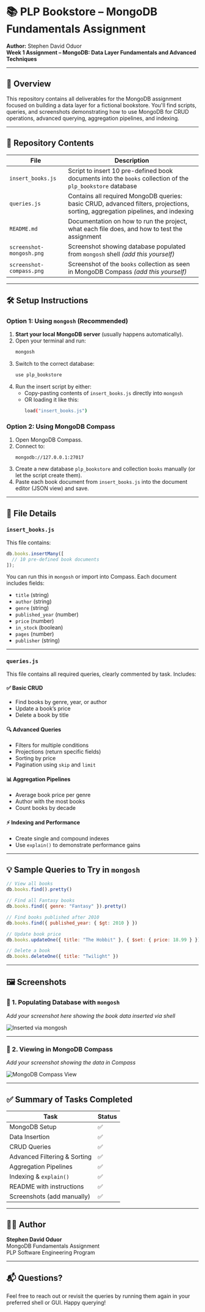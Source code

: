 # 📚 PLP Bookstore – MongoDB Fundamentals Assignment

**Author:** Stephen David Oduor  
**Week 1 Assignment – MongoDB: Data Layer Fundamentals and Advanced Techniques**

---

## 🚀 Overview

This repository contains all deliverables for the MongoDB assignment focused on building a data layer for a fictional bookstore. You'll find scripts, queries, and screenshots demonstrating how to use MongoDB for CRUD operations, advanced querying, aggregation pipelines, and indexing.

---

## 📂 Repository Contents

| File | Description |
|------|-------------|
| `insert_books.js` | Script to insert 10 pre-defined book documents into the `books` collection of the `plp_bookstore` database |
| `queries.js` | Contains all required MongoDB queries: basic CRUD, advanced filters, projections, sorting, aggregation pipelines, and indexing |
| `README.md` | Documentation on how to run the project, what each file does, and how to test the assignment |
| `screenshot-mongosh.png` | Screenshot showing database populated from `mongosh` shell *(add this yourself)* |
| `screenshot-compass.png` | Screenshot of the `books` collection as seen in MongoDB Compass *(add this yourself)* |

---

## 🛠️ Setup Instructions

### Option 1: Using `mongosh` (Recommended)

1. **Start your local MongoDB server** (usually happens automatically).
2. Open your terminal and run:
   ```bash
   mongosh
   ```
3. Switch to the correct database:
   ```js
   use plp_bookstore
   ```
4. Run the insert script by either:
   - Copy-pasting contents of `insert_books.js` directly into `mongosh`
   - OR loading it like this:
     ```bash
     load("insert_books.js")
     ```

### Option 2: Using MongoDB Compass

1. Open MongoDB Compass.
2. Connect to:
   ```
   mongodb://127.0.0.1:27017
   ```
3. Create a new database `plp_bookstore` and collection `books` manually (or let the script create them).
4. Paste each book document from `insert_books.js` into the document editor (JSON view) and save.

---

## 🧾 File Details

### `insert_books.js`

This file contains:
```js
db.books.insertMany([
  // 10 pre-defined book documents
]);
```

You can run this in `mongosh` or import into Compass. Each document includes fields:
- `title` (string)
- `author` (string)
- `genre` (string)
- `published_year` (number)
- `price` (number)
- `in_stock` (boolean)
- `pages` (number)
- `publisher` (string)

---

### `queries.js`

This file contains all required queries, clearly commented by task. Includes:

#### ✅ Basic CRUD

- Find books by genre, year, or author
- Update a book’s price
- Delete a book by title

#### 🔍 Advanced Queries

- Filters for multiple conditions
- Projections (return specific fields)
- Sorting by price
- Pagination using `skip` and `limit`

#### 📊 Aggregation Pipelines

- Average book price per genre
- Author with the most books
- Count books by decade

#### ⚡ Indexing and Performance

- Create single and compound indexes
- Use `explain()` to demonstrate performance gains

---

## 💡 Sample Queries to Try in `mongosh`

```js
// View all books
db.books.find().pretty()

// Find all Fantasy books
db.books.find({ genre: "Fantasy" }).pretty()

// Find books published after 2010
db.books.find({ published_year: { $gt: 2010 } })

// Update book price
db.books.updateOne({ title: "The Hobbit" }, { $set: { price: 18.99 } })

// Delete a book
db.books.deleteOne({ title: "Twilight" })
```

---

## 🖼️ Screenshots

### 📸 1. Populating Database with `mongosh`

*Add your screenshot here showing the book data inserted via shell*

![Inserted via mongosh](./screenshots/Screenshot%2025-07-24%102448.png)

---

### 📸 2. Viewing in MongoDB Compass

*Add your screenshot showing the data in Compass*

![MongoDB Compass View](./screenshot-compass.png)

---

## ✅ Summary of Tasks Completed

| Task                             | Status |
|----------------------------------|--------|
| MongoDB Setup                    | ✅     |
| Data Insertion                   | ✅     |
| CRUD Queries                     | ✅     |
| Advanced Filtering & Sorting     | ✅     |
| Aggregation Pipelines            | ✅     |
| Indexing & `explain()`           | ✅     |
| README with instructions         | ✅     |
| Screenshots (add manually)       | ✅     |

---

## 🙋‍♂️ Author

**Stephen David Oduor**  
MongoDB Fundamentals Assignment  
PLP Software Engineering Program

---

## 📬 Questions?

Feel free to reach out or revisit the queries by running them again in your preferred shell or GUI. Happy querying!
